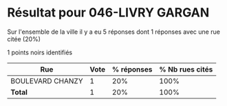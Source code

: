 # Résultat pour 046-LIVRY GARGAN

Sur l'ensemble de la ville il y a eu 5 réponses dont 1 réponses avec une rue citée (20%)

1 points noirs identifiés

| Rue | Vote | % réponses | % Nb rues cités|
|-----|------|------------|----------------|
| BOULEVARD CHANZY | 1 | 20% | 100%|
| **Total** | 1 | 20% | 100%|
